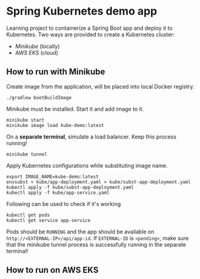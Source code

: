 # Spring Kubernetes demo app

Learning project to containerize a Spring Boot app and deploy 
it to Kubernetes. Two ways are provided to create a Kubernetes 
cluster:

 - *Minikube* (locally)
 - *AWS EKS* (cloud)

## How to run with Minikube

Create image from the application, will be placed into 
local Docker registry.

```
./gradlew bootBuildImage
```

Minikube must be installed. Start it and add image to it.

```
minikube start
minikube image load kube-demo:latest
```

On a **separate terminal**, simulate a load balancer. Keep this 
process running!

```
minikube tunnel
```

Apply Kubernetes configurations while substituting image name.

```
export IMAGE_NAME=kube-demo:latest
envsubst < kube/app-deployment.yaml > kube/subst-app-deployment.yaml
kubectl apply -f kube/subst-app-deployment.yaml
kubectl apply -f kube/app-service.yaml
```

Following can be used to check if it's working

```
kubectl get pods
kubectl get service app-service
```

Pods should be `RUNNING` and the app should be available 
on `http://<EXTERNAL-IP>/api/app-id`. If `EXTERNAL-ID` is `<pending>`, 
make sure that the minikube tunnel process is successfully 
running in the separate terminal!

## How to run on AWS EKS

